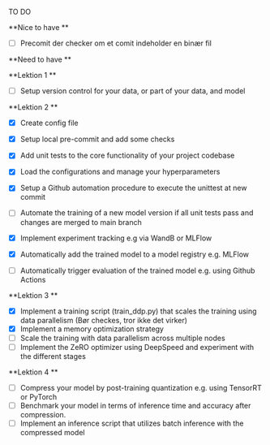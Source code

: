 TO DO 

**Nice to have **

- [ ] Precomit der checker om et comit indeholder en binær fil



**Need to have **

**Lektion 1 **

- [ ] Setup version control for your data, or part of your data, and model

      
**Lektion 2 **

- [x] Create config file
- [x] Setup local pre-commit and add some checks
- [x] Add unit tests to the core functionality of your project codebase
- [x] Load the configurations and manage your hyperparameters
- [x] Setup a Github automation procedure to execute the unittest at new commit
- [ ] Automate the training of a new model version if all unit tests pass and changes are merged to main branch
- [x] Implement experiment tracking e.g via WandB or MLFlow
- [x] Automatically add the trained model to a model registry e.g. MLFlow
- [ ] Automatically trigger evaluation of the trained model e.g. using Github Actions


**Lektion 3 **


- [x] Implement a training script (train_ddp.py) that scales the training using data parallelism (Bør checkes, tror ikke det virker)
- [x] Implement a memory optimization strategy
- [ ] Scale the training with data parallelism across multiple nodes
- [ ] Implement the ZeRO optimizer using DeepSpeed and experiment with the different stages

**Lektion 4 **

- [ ] Compress your model by post-training quantization e.g. using TensorRT or PyTorch
- [ ] Benchmark your model in terms of inference time and accuracy after compression.
- [ ] Implement an inference script that utilizes batch inference with the compressed model
